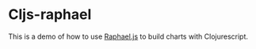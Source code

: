# Cljs-raphael

This is a demo of how to use [Raphael.js](http://g.raphaeljs.com/) to build charts with Clojurescript.

